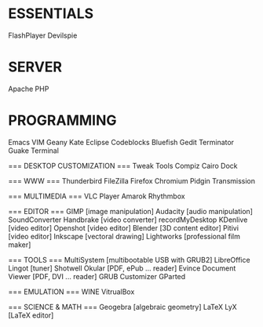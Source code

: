 ESSENTIALS
==========
FlashPlayer
Devilspie

SERVER
======
Apache
PHP

PROGRAMMING
===========
Emacs
VIM
Geany
Kate
Eclipse
Codeblocks
Bluefish
Gedit
Terminator
Guake Terminal

=== DESKTOP CUSTOMIZATION ===
Tweak Tools
Compiz
Cairo Dock

=== WWW ===
Thunderbird
FileZilla
Firefox
Chromium
Pidgin
Transmission

=== MULTIMEDIA ===
VLC Player
Amarok
Rhythmbox

=== EDITOR ===
GIMP [image manipulation]
Audacity [audio manipulation]
SoundConverter
Handbrake [video converter]
recordMyDesktop
KDenlive [video editor]
Openshot [video editor]
Blender [3D content editor]
Pitivi [video editor]
Inkscape [vectoral drawing]
Lightworks [professional film maker]

=== TOOLS ===
MultiSystem [multibootable USB with GRUB2]
LibreOffice
Lingot [tuner]
Shotwell
Okular [PDF, ePub ... reader]
Evince Document Viewer [PDF, DVI ... reader]
GRUB Customizer
GParted

=== EMULATION ===
WINE
VitrualBox

=== SCIENCE & MATH ===
Geogebra [algebraic geometry]
LaTeX
LyX [LaTeX editor]

